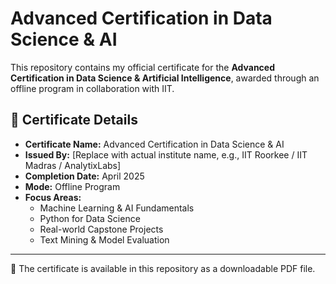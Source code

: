 # Advanced Certification in Data Science & AI

This repository contains my official certificate for the **Advanced Certification in Data Science & Artificial Intelligence**, awarded through an offline program in collaboration with IIT.

## 📜 Certificate Details

- **Certificate Name:** Advanced Certification in Data Science & AI  
- **Issued By:** [Replace with actual institute name, e.g., IIT Roorkee / IIT Madras / AnalytixLabs]  
- **Completion Date:** April 2025  
- **Mode:** Offline Program  
- **Focus Areas:**  
  - Machine Learning & AI Fundamentals  
  - Python for Data Science  
  - Real-world Capstone Projects  
  - Text Mining & Model Evaluation

---

📁 The certificate is available in this repository as a downloadable PDF file.
